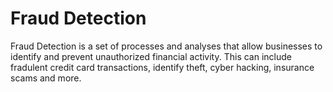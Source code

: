 

# Fraud Detection

Fraud Detection is a set of processes and analyses that allow businesses to identify and prevent unauthorized financial activity. This can include fradulent credit card
transactions, identify theft, cyber hacking, insurance scams and more.


